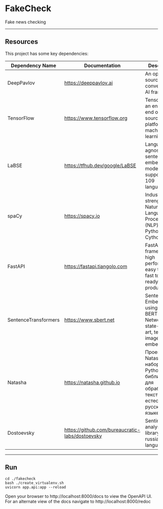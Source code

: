 # FakeCheck

Fake news checking

---

## Resources
This project has some key dependencies:

| Dependency Name      | Documentation                                   | Description                                                                                     |
|----------------------|-------------------------------------------------|-------------------------------------------------------------------------------------------------|
| DeepPavlov           | https://deeppavlov.ai                           | An open source conversational AI framework                                                      |
| TensorFlow           | https://www.tensorflow.org                      | TensorFlow is an end-to-end open source platform for machine learning                           |
| LaBSE                | https://tfhub.dev/google/LaBSE                  | Language-agnostic BERT sentence embedding model supporting 109 languages                        |
| spaCy                | https://spacy.io                                | Industrial-strength Natural Language Processing (NLP) with Python and Cython                    |
| FastAPI              | https://fastapi.tiangolo.com                    | FastAPI framework, high performance, easy to learn, fast to code, ready for production          |
| SentenceTransformers | https://www.sbert.net                           | Sentence Embeddings using Siamese BERT-Networks for state-of-the-art, text and image embeddings |
| Natasha              | https://natasha.github.io                       | Проект Natasha — набор Python-библиотек для обработки текстов на естественном русском языке     |
| Dostoevsky           | https://github.com/bureaucratic-labs/dostoevsky | Sentiment analysis library for russian language                                                 |
---

## Run

```
cd ./fakecheck
bash ./create_virtualenv.sh
uvicorn app.api:app --reload
```
Open your browser to http://localhost:8000/docs to view the OpenAPI UI.
For an alternate view of the docs navigate to http://localhost:8000/redoc